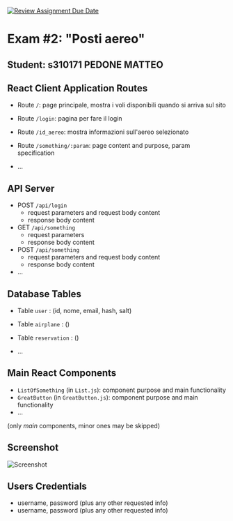 [![Review Assignment Due Date](https://classroom.github.com/assets/deadline-readme-button-24ddc0f5d75046c5622901739e7c5dd533143b0c8e959d652212380cedb1ea36.svg)](https://classroom.github.com/a/_8yXOlwa)
# Exam #2: "Posti aereo"
## Student: s310171 PEDONE MATTEO

## React Client Application Routes

- Route `/`: page principale, mostra i voli disponibili quando si arriva sul sito
- Route `/login`: pagina per fare il login
- Route `/id_aereo`: mostra informazioni sull'aereo selezionato

- Route `/something/:param`: page content and purpose, param specification
- ...

## API Server

- POST `/api/login`
  - request parameters and request body content
  - response body content
- GET `/api/something`
  - request parameters
  - response body content
- POST `/api/something`
  - request parameters and request body content
  - response body content
- ...

## Database Tables

- Table `user` : (id, nome, email, hash, salt)
- Table `airplane` : ()
- Table `reservation` : ()

- ...

## Main React Components

- `ListOfSomething` (in `List.js`): component purpose and main functionality
- `GreatButton` (in `GreatButton.js`): component purpose and main functionality
- ...

(only _main_ components, minor ones may be skipped)

## Screenshot

![Screenshot](./img/screenshot.jpg)

## Users Credentials

- username, password (plus any other requested info)
- username, password (plus any other requested info)

